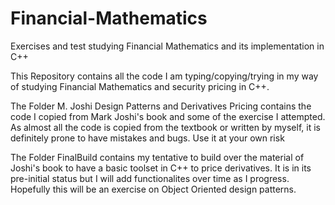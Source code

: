 # Financial-Mathematics
Exercises and test studying Financial Mathematics and its implementation in C++


This Repository contains all the code I am typing/copying/trying in my way of studying Financial Mathematics and security pricing in C++.

The Folder M. Joshi Design Patterns and Derivatives Pricing contains the code I copied from Mark Joshi's book and some of the exercise I attempted.
  As almost all the code is copied from the textbook or written by myself, it is definitely prone to have mistakes and bugs. Use it at your own risk
  
The Folder FinalBuild contains my tentative to build over the material of Joshi's book to have a basic toolset in C++ to price derivatives.
  It is in its pre-initial status but I will add functionalites over time as I progress. Hopefully this will be an exercise on Object Oriented design patterns.
